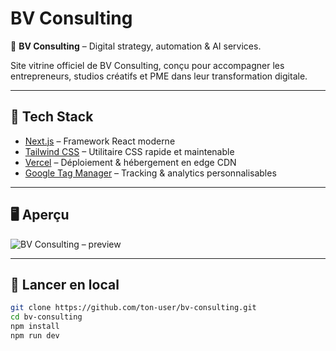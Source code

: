 # BV Consulting

🚀 **BV Consulting** – Digital strategy, automation & AI services.

Site vitrine officiel de BV Consulting, conçu pour accompagner les entrepreneurs, studios créatifs et PME dans leur transformation digitale.

---

## 🧱 Tech Stack

- [Next.js](https://nextjs.org/) – Framework React moderne
- [Tailwind CSS](https://tailwindcss.com/) – Utilitaire CSS rapide et maintenable
- [Vercel](https://vercel.com/) – Déploiement & hébergement en edge CDN
- [Google Tag Manager](https://tagmanager.google.com/) – Tracking & analytics personnalisables

---

## 🖥️ Aperçu

![BV Consulting – preview](./public/landing-preview.png)

---

## 🚀 Lancer en local

```bash
git clone https://github.com/ton-user/bv-consulting.git
cd bv-consulting
npm install
npm run dev
